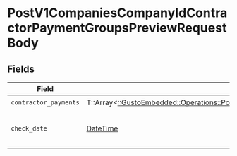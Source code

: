 # PostV1CompaniesCompanyIdContractorPaymentGroupsPreviewRequestBody


## Fields

| Field                                                                                                                                                                                                                  | Type                                                                                                                                                                                                                   | Required                                                                                                                                                                                                               | Description                                                                                                                                                                                                            |
| ---------------------------------------------------------------------------------------------------------------------------------------------------------------------------------------------------------------------- | ---------------------------------------------------------------------------------------------------------------------------------------------------------------------------------------------------------------------- | ---------------------------------------------------------------------------------------------------------------------------------------------------------------------------------------------------------------------- | ---------------------------------------------------------------------------------------------------------------------------------------------------------------------------------------------------------------------- |
| `contractor_payments`                                                                                                                                                                                                  | T::Array<[::GustoEmbedded::Operations::PostV1CompaniesCompanyIdContractorPaymentGroupsPreviewContractorPayments](../../models/operations/postv1companiescompanyidcontractorpaymentgroupspreviewcontractorpayments.md)> | :heavy_check_mark:                                                                                                                                                                                                     | N/A                                                                                                                                                                                                                    |
| `check_date`                                                                                                                                                                                                           | [DateTime](https://ruby-doc.org/stdlib-2.6.1/libdoc/date/rdoc/DateTime.html)                                                                                                                                           | :heavy_minus_sign:                                                                                                                                                                                                     | Date when payments should be processed                                                                                                                                                                                 |